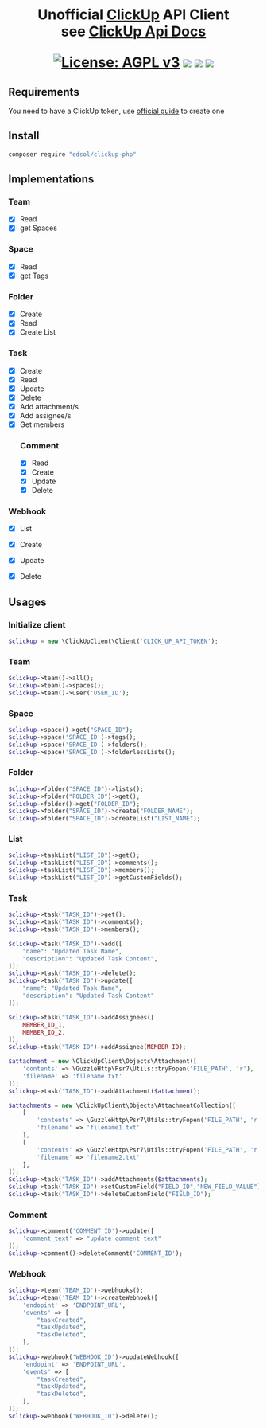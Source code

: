 <h1 align='center'>
Unofficial <a href="http://clickup.com">ClickUp</a> API Client </br>see <a href="https://clickup.com/api">ClickUp Api Docs</a>

[![License: AGPL v3](https://img.shields.io/badge/License-AGPL%20v3-blue.svg)](https://www.gnu.org/licenses/agpl-3.0)
![](https://vsmarketplacebadge.apphb.com/version-short/edsol.clickup.svg
)
![](https://vsmarketplacebadge.apphb.com/downloads-short/edsol.clickup.svg
)
![](https://vsmarketplacebadge.apphb.com/rating-short/edsol.clickup.svg
)
</h1>



## Requirements

You need to have a ClickUp token, use [official guide](https://docs.clickup.com/en/articles/1367130-getting-started-with-the-clickup-api) to create one


## Install
```bash
composer require "edsol/clickup-php"
```

## Implementations

### Team
- [x] Read
- [x] get Spaces

### Space
- [x] Read
- [x] get Tags

### Folder
- [x] Create
- [x] Read
- [x] Create List

### Task
- [x] Create
- [x] Read
- [x] Update
- [x] Delete
- [x] Add attachment/s
- [x] Add assignee/s
- [x] Get members
    ### Comment
    - [x] Read
    - [x] Create
    - [x] Update
    - [x] Delete

### Webhook
- [x] List
- [x] Create
- [x] Update
- [x] Delete


## Usages

### Initialize client
```php
$clickup = new \ClickUpClient\Client('CLICK_UP_API_TOKEN');
```

### Team

```php
$clickup->team()->all();
$clickup->team()->spaces();
$clickup->team()->user('USER_ID');
```
### Space

```php
$clickup->space()->get("SPACE_ID");
$clickup->space('SPACE_ID')->tags();
$clickup->space('SPACE_ID')->folders();
$clickup->space('SPACE_ID')->folderlessLists();
```
### Folder

```php
$clickup->folder("SPACE_ID")->lists();
$clickup->folder("FOLDER_ID")->get();
$clickup->folder()->get("FOLDER_ID");
$clickup->folder("SPACE_ID")->create("FOLDER_NAME");
$clickup->folder("SPACE_ID")->createList("LIST_NAME");
```

### List
```php
$clickup->taskList("LIST_ID")->get();
$clickup->taskList("LIST_ID")->comments();
$clickup->taskList("LIST_ID")->members();
$clickup->taskList("LIST_ID")->getCustomFields();
```

### Task
```php
$clickup->task("TASK_ID")->get();
$clickup->task("TASK_ID")->comments();
$clickup->task("TASK_ID")->members();

$clickup->task("TASK_ID")->add([
    "name": "Updated Task Name",
    "description": "Updated Task Content",
]);
$clickup->task("TASK_ID")->delete();
$clickup->task("TASK_ID")->update([
    "name": "Updated Task Name",
    "description": "Updated Task Content"
]);

$clickup->task("TASK_ID")->addAssignees([
    MEMBER_ID_1,
    MEMBER_ID_2,
]);
$clickup->task("TASK_ID")->addAssignee(MEMBER_ID);

$attachment = new \ClickUpClient\Objects\Attachment([
    'contents' => \GuzzleHttp\Psr7\Utils::tryFopen('FILE_PATH', 'r'),
    'filename' => 'filename.txt'
]);
$clickup->task("TASK_ID")->addAttachment($attachment);

$attachments = new \ClickUpClient\Objects\AttachmentCollection([
    [
        'contents' => \GuzzleHttp\Psr7\Utils::tryFopen('FILE_PATH', 'r'),
        'filename' => 'filename1.txt'
    ],
    [
        'contents' => \GuzzleHttp\Psr7\Utils::tryFopen('FILE_PATH', 'r'),
        'filename' => 'filename2.txt'
    ],
]);
$clickup->task("TASK_ID")->addAttachments($attachments);
$clickup->task("TASK_ID")->setCustomField("FIELD_ID","NEW_FIELD_VALUE");
$clickup->task("TASK_ID")->deleteCustomField("FIELD_ID");
```

### Comment
```php
$clickup->comment('COMMENT_ID')->update([
    'comment_text' => "update comment text"
]);
$clickup->comment()->deleteComment('COMMENT_ID');
```

### Webhook
```php
$clickup->team('TEAM_ID')->webhooks();
$clickup->team('TEAM_ID')->createWebhook([
    'endopint' => 'ENDPOINT_URL',
    'events' => [
        "taskCreated",
        "taskUpdated",
        "taskDeleted",
    ],
]);
$clickup->webhook('WEBHOOK_ID')->updateWebhook([
    'endopint' => 'ENDPOINT_URL',
    'events' => [
        "taskCreated",
        "taskUpdated",
        "taskDeleted",
    ],
]);
$clickup->webhook('WEBHOOK_ID')->delete();
```
